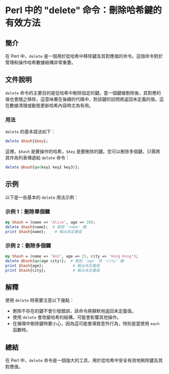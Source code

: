 <!--
Meta Description: # Perl 中的 "delete" 命令：刪除哈希鍵的有效方法 ## 簡介 在 Perl 中，`delete` 是一個用於從哈希中移除鍵及其對應值的命令。這個命令對於管理和操作哈希數據結構非常重要。 ## 文件說明 `delete` 命令的主要目的是從哈希中刪除指定的鍵。當一個鍵被刪除後，其對應的...
Meta Keywords: delete, hash, perl, name, age
-->

# Perl 中的 "delete" 命令：刪除哈希鍵的有效方法

## 簡介
在 Perl 中，`delete` 是一個用於從哈希中移除鍵及其對應值的命令。這個命令對於管理和操作哈希數據結構非常重要。

## 文件說明
`delete` 命令的主要目的是從哈希中刪除指定的鍵。當一個鍵被刪除後，其對應的值也會隨之移除，這意味著在後續的代碼中，對該鍵的訪問將返回未定義的值。這在數據清理或動態更新哈希內容時尤為有用。

### 用法
`delete` 的基本語法如下：

```perl
delete $hash{$key};
```

這裡，`$hash` 是要操作的哈希，`$key` 是要刪除的鍵。您可以刪除多個鍵，只需將其作為列表傳遞給 `delete` 命令：

```perl
delete @hash{qw(key1 key2 key3)};
```

## 示例
以下是一些基本的 `delete` 用法示例：

### 示例 1：刪除單個鍵
```perl
my %hash = (name => 'Alice', age => 30);
delete $hash{name};  # 刪除 'name' 鍵
print $hash{name};    # 輸出未定義值
```

### 示例 2：刪除多個鍵
```perl
my %hash = (name => 'Bob', age => 25, city => 'Hong Kong');
delete @hash{qw(age city)};  # 刪除 'age' 和 'city' 鍵
print $hash{age};             # 輸出未定義值
print $hash{city};            # 輸出未定義值
```

## 解釋
使用 `delete` 時需要注意以下幾點：
- 刪除不存在的鍵不會引發錯誤，該命令將靜默地返回未定義值。
- 使用 `delete` 會改變哈希的結構，可能會影響其他操作。
- 在循環中刪除鍵時要小心，因為這可能會導致意外行為，特別是當使用 `each` 函數時。

## 總結
在 Perl 中，`delete` 命令是一個強大的工具，用於從哈希中安全有效地刪除鍵及其對應值。